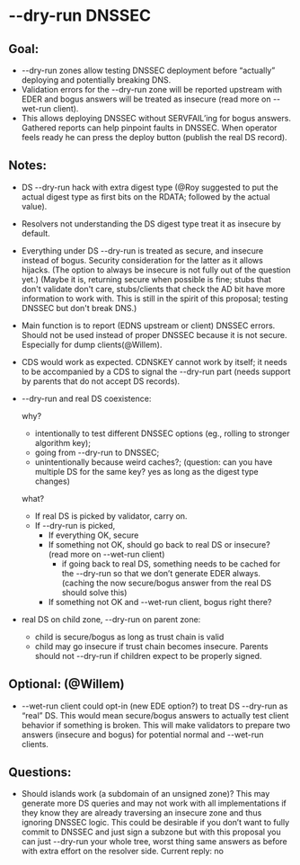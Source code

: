# --dry-run DNSSEC

## Goal:
* --dry-run zones allow testing DNSSEC deployment before “actually” deploying
  and potentially breaking DNS.
* Validation errors for the --dry-run zone will be reported upstream with EDER
  and bogus answers will be treated as insecure (read more on --wet-run client).
* This allows deploying DNSSEC without SERVFAIL’ing for bogus answers. Gathered
  reports can help pinpoint faults in DNSSEC. When operator feels ready he can
  press the deploy button (publish the real DS record).

## Notes:
* DS --dry-run hack with extra digest type (@Roy suggested to put the actual
  digest type as first bits on the RDATA; followed by the actual value).
* Resolvers not understanding the DS digest type treat it as insecure by default.
* Everything under DS --dry-run is treated as secure, and insecure instead of
  bogus. Security consideration for the latter as it allows hijacks.
  (The option to always be insecure is not fully out of the question yet.)
  (Maybe it is, returning secure when possible is fine; stubs that don't
  validate don't care, stubs/clients that check the AD bit have more
  information to work with. This is still in the spirit of this proposal;
  testing DNSSEC but don't break DNS.)
* Main function is to report (EDNS upstream or client) DNSSEC errors. Should
  not be used instead of proper DNSSEC because it is not secure.
  Especially for dump clients(@Willem).
* CDS would work as expected. CDNSKEY cannot work by itself; it needs to be
  accompanied by a CDS to signal the --dry-run part (needs support by parents
  that do not accept DS records).
* --dry-run and real DS coexistence:

  why?
  * intentionally to test different DNSSEC options (eg., rolling to stronger
    algorithm key);
  * going from --dry-run to DNSSEC;
  * unintentionally because weird caches?;
  (question: can you have multiple DS for the same key?
             yes as long as the digest type changes)

  what?
  * If real DS is picked by validator, carry on.
  * If --dry-run is picked,
    * If everything OK, secure
    * If something not OK, should go back to real DS or insecure? (read more on
      --wet-run client)
      * if going back to real DS, something needs to be cached for the --dry-run
        so that we don’t generate EDER always. (caching the now secure/bogus
        answer from the real DS should solve this)
    * If something not OK and --wet-run client, bogus right there?

* real DS on child zone, --dry-run on parent zone:
  * child is secure/bogus as long as trust chain is valid
  * child may go insecure if trust chain becomes insecure. Parents should not
    --dry-run if children expect to be properly signed.

## Optional: (@Willem)
* --wet-run client could opt-in (new EDE option?) to treat DS --dry-run as
  “real” DS. This would mean secure/bogus answers to actually test client
  behavior if something is broken. This will make validators to prepare two
  answers (insecure and bogus) for potential normal and --wet-run clients.

## Questions:
* Should islands work (a subdomain of an unsigned zone)? This may generate more
  DS queries and may not work with all implementations if they know they are
  already traversing an insecure zone and thus ignoring DNSSEC logic. This
  could be desirable if you don’t want to fully commit to DNSSEC and just sign
  a subzone but with this proposal you can just --dry-run your whole
  tree, worst thing same answers as before with extra effort on the resolver
  side.
  Current reply: no
